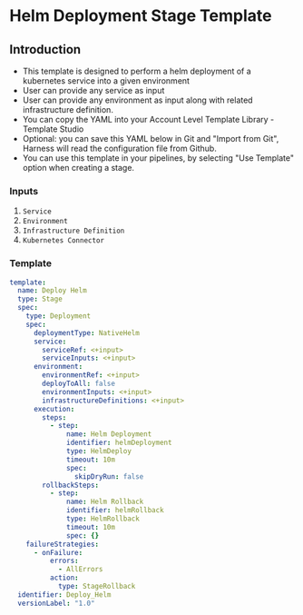 # Helm Deployment Stage Template

## Introduction

- This template is designed to perform a helm deployment of a kubernetes service into a given environment
- User can provide any service as input 
- User can provide any environment as input along with related infrastructure definition.
- You can copy the YAML into your Account Level Template Library - Template Studio
- Optional: you can save this YAML below in Git and "Import from Git", Harness will read the configuration file from Github.
- You can use this template in your pipelines, by selecting "Use Template" option when creating a stage.

### Inputs

1. `Service`
2. `Environment`
3. `Infrastructure Definition`
4. `Kubernetes Connector`

### Template

```YAML
template:
  name: Deploy Helm
  type: Stage
  spec:
    type: Deployment
    spec:
      deploymentType: NativeHelm
      service:
        serviceRef: <+input>
        serviceInputs: <+input>
      environment:
        environmentRef: <+input>
        deployToAll: false
        environmentInputs: <+input>
        infrastructureDefinitions: <+input>
      execution:
        steps:
          - step:
              name: Helm Deployment
              identifier: helmDeployment
              type: HelmDeploy
              timeout: 10m
              spec:
                skipDryRun: false
        rollbackSteps:
          - step:
              name: Helm Rollback
              identifier: helmRollback
              type: HelmRollback
              timeout: 10m
              spec: {}
    failureStrategies:
      - onFailure:
          errors:
            - AllErrors
          action:
            type: StageRollback
  identifier: Deploy_Helm
  versionLabel: "1.0"

```